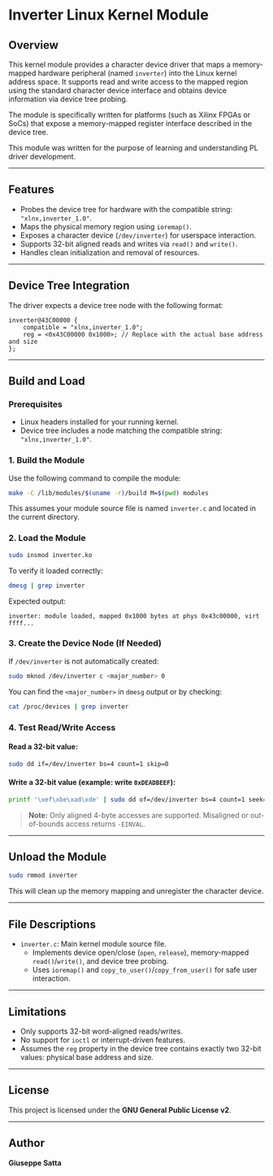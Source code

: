 # Inverter Linux Kernel Module

## Overview

This kernel module provides a character device driver that maps a memory-mapped hardware peripheral (named `inverter`) into the Linux kernel address space. It supports read and write access to the mapped region using the standard character device interface and obtains device information via device tree probing.

The module is specifically written for platforms (such as Xilinx FPGAs or SoCs) that expose a memory-mapped register interface described in the device tree.

This module was written for the purpose of learning and understanding PL driver development.

---

## Features

- Probes the device tree for hardware with the compatible string: `"xlnx,inverter_1.0"`.
- Maps the physical memory region using `ioremap()`.
- Exposes a character device (`/dev/inverter`) for userspace interaction.
- Supports 32-bit aligned reads and writes via `read()` and `write()`.
- Handles clean initialization and removal of resources.

---

## Device Tree Integration

The driver expects a device tree node with the following format:

```dts
inverter@43C00000 {
    compatible = "xlnx,inverter_1.0";
    reg = <0x43C00000 0x1000>; // Replace with the actual base address and size
};
```

---

## Build and Load

### Prerequisites

- Linux headers installed for your running kernel.
- Device tree includes a node matching the compatible string: `"xlnx,inverter_1.0"`.

### 1. Build the Module

Use the following command to compile the module:

```bash
make -C /lib/modules/$(uname -r)/build M=$(pwd) modules
```

This assumes your module source file is named `inverter.c` and located in the current directory.

### 2. Load the Module

```bash
sudo insmod inverter.ko
```

To verify it loaded correctly:

```bash
dmesg | grep inverter
```

Expected output:

```text
inverter: module loaded, mapped 0x1000 bytes at phys 0x43c00000, virt ffff...
```

### 3. Create the Device Node (If Needed)

If `/dev/inverter` is not automatically created:

```bash
sudo mknod /dev/inverter c <major_number> 0
```

You can find the `<major_number>` in `dmesg` output or by checking:

```bash
cat /proc/devices | grep inverter
```

### 4. Test Read/Write Access

#### Read a 32-bit value:

```bash
sudo dd if=/dev/inverter bs=4 count=1 skip=0
```

#### Write a 32-bit value (example: write `0xDEADBEEF`):

```bash
printf '\xef\xbe\xad\xde' | sudo dd of=/dev/inverter bs=4 count=1 seek=0
```

> **Note:** Only aligned 4-byte accesses are supported. Misaligned or out-of-bounds access returns `-EINVAL`.

---

## Unload the Module

```bash
sudo rmmod inverter
```

This will clean up the memory mapping and unregister the character device.

---

## File Descriptions

- `inverter.c`: Main kernel module source file.
  - Implements device open/close (`open`, `release`), memory-mapped `read()`/`write()`, and device tree probing.
  - Uses `ioremap()` and `copy_to_user()`/`copy_from_user()` for safe user interaction.

---

## Limitations

- Only supports 32-bit word-aligned reads/writes.
- No support for `ioctl` or interrupt-driven features.
- Assumes the `reg` property in the device tree contains exactly two 32-bit values: physical base address and size.

---

## License

This project is licensed under the **GNU General Public License v2**.

---

## Author

**Giuseppe Satta**
